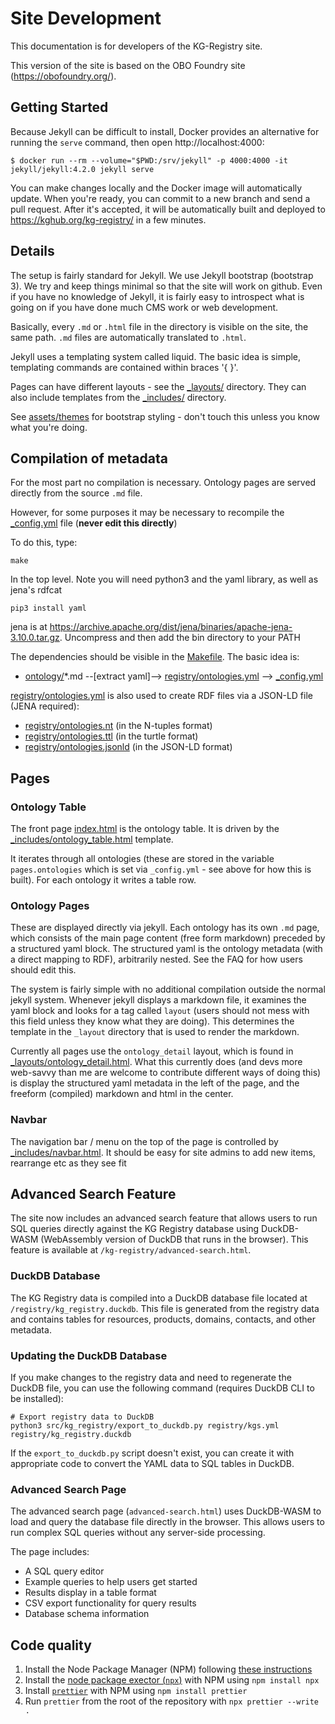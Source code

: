 # Site Development

This documentation is for developers of the KG-Registry site.

This version of the site is based on the OBO Foundry site (<https://obofoundry.org/>).

## Getting Started

Because Jekyll can be difficult to install, Docker provides an
alternative for running the `serve` command, then open http://localhost:4000:

```shell
$ docker run --rm --volume="$PWD:/srv/jekyll" -p 4000:4000 -it jekyll/jekyll:4.2.0 jekyll serve
```

You can make changes locally and the Docker image will automatically update.
When you're ready, you can commit to a new branch and send a pull request.
After it's accepted, it will be automatically built and deployed to
https://kghub.org/kg-registry/ in a few minutes.

## Details

The setup is fairly standard for Jekyll. We use Jekyll bootstrap
(bootstrap 3). We try and keep things minimal so that the site will
work on github. Even if you have no knowledge of Jekyll, it is fairly
easy to introspect what is going on if you have done much CMS work or
web development.

Basically, every `.md` or `.html` file in the directory is visible on
the site, the same path. `.md` files are automatically translated to
`.html`.

Jekyll uses a templating system called liquid. The basic idea is
simple, templating commands are contained within braces '{ }'.

Pages can have different layouts - see the [_layouts/](_layouts/)
directory. They can also include templates from the
[_includes/](_includes/) directory.

See [assets/themes](assets/themes) for bootstrap styling - don't touch this unless
you know what you're doing.

## Compilation of metadata

For the most part no compilation is necessary. Ontology pages are
served directly from the source `.md` file.

However, for some purposes it may be necessary to recompile the [_config.yml](_config.yml) file (**never edit this directly**)

To do this, type:

    make

In the top level. Note you will need python3 and the yaml library, as well as jena's rdfcat

    pip3 install yaml
    
jena is at https://archive.apache.org/dist/jena/binaries/apache-jena-3.10.0.tar.gz. Uncompress and then add the bin directory to your PATH

The dependencies should be visible in the [Makefile](Makefile). The basic idea is:

 * [ontology/](ontology/)*.md  --[extract yaml]--> [registry/ontologies.yml](registry/ontologies.yml) --> [_config.yml](_config.yml)

[registry/ontologies.yml](registry/ontologies.yml) is also used to
create RDF files via a JSON-LD file (JENA required):
- [registry/ontologies.nt](registry/ontologies.nt) (in the N-tuples format)
- [registry/ontologies.ttl](registry/ontologies.ttl) (in the turtle format)
- [registry/ontologies.jsonld](registry/ontologies.jsonld) (in the JSON-LD format)

## Pages

### Ontology Table

The front page [index.html](index.html) is the ontology table. It is
driven by the
[_includes/ontology_table.html](_includes/table_widget.html)
template.

It iterates through all ontologies (these are stored in the variable
`pages.ontologies` which is set via `_config.yml` - see above for how
this is built). For each ontology it writes a table row.

### Ontology Pages

These are displayed directly via jekyll. Each ontology has its own
`.md` page, which consists of the main page content (free form
markdown) preceded by a structured yaml block. The structured yaml is
the ontology metadata (with a direct mapping to RDF), arbitrarily
nested. See the FAQ for how users should edit this.

The system is fairly simple with no additional compilation outside the
normal jekyll system. Whenever jekyll displays a markdown file, it
examines the yaml block and looks for a tag called `layout` (users
should not mess with this field unless they know what they are
doing). This determines the template in the `_layout` directory that
is used to render the markdown.

Currently all pages use the `ontology_detail` layout, which is found
in
[_layouts/ontology_detail.html](_layouts/ontology_detail.html). What
this currently does (and devs more web-savvy than me are welcome to
contribute different ways of doing this) is display the structured
yaml metadata in the left of the page, and the freeform (compiled)
markdown and html in the center.

### Navbar

The navigation bar / menu on the top of the page is controlled by
[_includes/navbar.html](_includes/navbar.html). It should be easy for
site admins to add new items, rearrange etc as they see fit

## Advanced Search Feature

The site now includes an advanced search feature that allows users to run SQL queries directly against the KG Registry database using DuckDB-WASM (WebAssembly version of DuckDB that runs in the browser). This feature is available at `/kg-registry/advanced-search.html`.

### DuckDB Database

The KG Registry data is compiled into a DuckDB database file located at `/registry/kg_registry.duckdb`. This file is generated from the registry data and contains tables for resources, products, domains, contacts, and other metadata.

### Updating the DuckDB Database

If you make changes to the registry data and need to regenerate the DuckDB file, you can use the following command (requires DuckDB CLI to be installed):

```shell
# Export registry data to DuckDB
python3 src/kg_registry/export_to_duckdb.py registry/kgs.yml registry/kg_registry.duckdb
```

If the `export_to_duckdb.py` script doesn't exist, you can create it with appropriate code to convert the YAML data to SQL tables in DuckDB.

### Advanced Search Page

The advanced search page (`advanced-search.html`) uses DuckDB-WASM to load and query the database file directly in the browser. This allows users to run complex SQL queries without any server-side processing.

The page includes:
- A SQL query editor
- Example queries to help users get started
- Results display in a table format
- CSV export functionality for query results
- Database schema information

## Code quality

1. Install the Node Package Manager (NPM) following [these instructions](https://docs.npmjs.com/downloading-and-installing-node-js-and-npm)
2. Install the [node package exector (`npx`)](https://www.npmjs.com/package/npx) with NPM using `npm install npx`
3. Install [`prettier`](https://prettier.io) with NPM using `npm install prettier`
4. Run `prettier` from the root of the repository with `npx prettier --write .`
